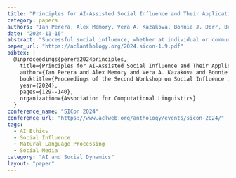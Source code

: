 ```yaml
---
title: "Principles for AI-Assisted Social Influence and Their Application to Social Mediation"
category: papers
authors: "Ian Perera, Alex Memory, Vera A. Kazakova, Bonnie J. Dorr, Brodie Mather, Ritwik Bose, Arash Mahyari, Corey Lofdahl, Mack S. Blackburn, Archna Bhatia, Brandon Patterson, Peter Pirolli"
date: "2024-11-16"
abstract: "Successful social influence, whether at individual or community levels, requires expertise and care in several dimensions of communication: understanding of emotions, beliefs, and values; transparency; and context-aware behavior shaping. Based on our experience in identifying mediation needs in social media and engaging with moderators and users, we developed a set of principles that we believe social influence systems should adhere to ensure ethical operation, effectiveness, widespread adoption, and trust by users on both sides of the engagement of influence. We demonstrate these principles in D-ESC: Dialogue Assistant for Engaging in Social-Cybermediation, in the context of AI-assisted social media mediation, a newer paradigm of automatic moderation that responds to unique and changing communities while engendering and maintaining trust in users, moderators, and platform-holders. Through this case study, we identify opportunities for our principles to guide future systems towards greater opportunities for positive social change."
paper_url: "https://aclanthology.org/2024.sicon-1.9.pdf"
bibtex: |
  @inproceedings{perera2024principles,
    title={Principles for AI-Assisted Social Influence and Their Application to Social Mediation},
    author={Ian Perera and Alex Memory and Vera A. Kazakova and Bonnie J. Dorr and Brodie Mather and Ritwik Bose and Arash Mahyari and Corey Lofdahl and Mack S. Blackburn and Archna Bhatia and Brandon Patterson and Peter Pirolli},
    booktitle={Proceedings of the Second Workshop on Social Influence in Conversations (SICon 2024)},
    year={2024},
    pages={129--140},
    organization={Association for Computational Linguistics}
  }
conference_name: "SICon 2024"
conference_url: "https://www.aclweb.org/anthology/events/sicon-2024/"
tags:
  - AI Ethics
  - Social Influence
  - Natural Language Processing
  - Social Media
category: "AI and Social Dynamics"
layout: "paper"
---
```


